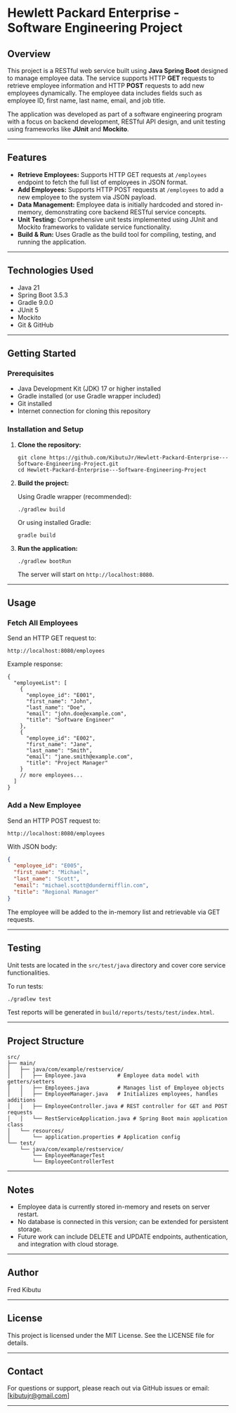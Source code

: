 # Hewlett Packard Enterprise - Software Engineering Project

## Overview

This project is a RESTful web service built using **Java Spring Boot** designed to manage employee data. The service supports HTTP **GET** requests to retrieve employee information and HTTP **POST** requests to add new employees dynamically. The employee data includes fields such as employee ID, first name, last name, email, and job title.

The application was developed as part of a software engineering program with a focus on backend development, RESTful API design, and unit testing using frameworks like **JUnit** and **Mockito**.

---

## Features

- **Retrieve Employees:** Supports HTTP GET requests at `/employees` endpoint to fetch the full list of employees in JSON format.
- **Add Employees:** Supports HTTP POST requests at `/employees` to add a new employee to the system via JSON payload.
- **Data Management:** Employee data is initially hardcoded and stored in-memory, demonstrating core backend RESTful service concepts.
- **Unit Testing:** Comprehensive unit tests implemented using JUnit and Mockito frameworks to validate service functionality.
- **Build & Run:** Uses Gradle as the build tool for compiling, testing, and running the application.

---

## Technologies Used

- Java 21
- Spring Boot 3.5.3
- Gradle 9.0.0
- JUnit 5
- Mockito
- Git & GitHub

---

## Getting Started

### Prerequisites

- Java Development Kit (JDK) 17 or higher installed
- Gradle installed (or use Gradle wrapper included)
- Git installed
- Internet connection for cloning this repository

### Installation and Setup

1. **Clone the repository:**

   ```
   git clone https://github.com/KibutuJr/Hewlett-Packard-Enterprise---Software-Engineering-Project.git
   cd Hewlett-Packard-Enterprise---Software-Engineering-Project
   ```

2. **Build the project:**

   Using Gradle wrapper (recommended):

   ```
   ./gradlew build
   ```

   Or using installed Gradle:

   ```
   gradle build
   ```

3. **Run the application:**

   ```
   ./gradlew bootRun
   ```

   The server will start on `http://localhost:8080`.

---

## Usage

### Fetch All Employees

Send an HTTP GET request to:

```
http://localhost:8080/employees
```

Example response:

```
{
  "employeeList": [
    {
      "employee_id": "E001",
      "first_name": "John",
      "last_name": "Doe",
      "email": "john.doe@example.com",
      "title": "Software Engineer"
    },
    {
      "employee_id": "E002",
      "first_name": "Jane",
      "last_name": "Smith",
      "email": "jane.smith@example.com",
      "title": "Project Manager"
    }
    // more employees...
  ]
}
```

### Add a New Employee

Send an HTTP POST request to:

```
http://localhost:8080/employees
```

With JSON body:

```json
{
  "employee_id": "E005",
  "first_name": "Michael",
  "last_name": "Scott",
  "email": "michael.scott@dundermifflin.com",
  "title": "Regional Manager"
}
```

The employee will be added to the in-memory list and retrievable via GET requests.

---

## Testing

Unit tests are located in the `src/test/java` directory and cover core service functionalities.

To run tests:

```bash
./gradlew test
```

Test reports will be generated in `build/reports/tests/test/index.html`.

---

## Project Structure

```
src/
├── main/
│   ├── java/com/example/restservice/
│   │   ├── Employee.java          # Employee data model with getters/setters
│   │   ├── Employees.java         # Manages list of Employee objects
│   │   ├── EmployeeManager.java   # Initializes employees, handles additions
│   │   ├── EmployeeController.java # REST controller for GET and POST requests
│   │   └── RestServiceApplication.java # Spring Boot main application class
│   └── resources/
│       └── application.properties # Application config
└── test/
    └── java/com/example/restservice/
        └── EmployeeManagerTest
        └── EmployeeControllerTest
```

---

## Notes

* Employee data is currently stored in-memory and resets on server restart.
* No database is connected in this version; can be extended for persistent storage.
* Future work can include DELETE and UPDATE endpoints, authentication, and integration with cloud storage.

---

## Author

Fred Kibutu

---

## License

This project is licensed under the MIT License. See the LICENSE file for details.

---

## Contact

For questions or support, please reach out via GitHub issues or email: \[[kibutujr@gmail.com](mailto:kibutujr@gmail.com)]

---
